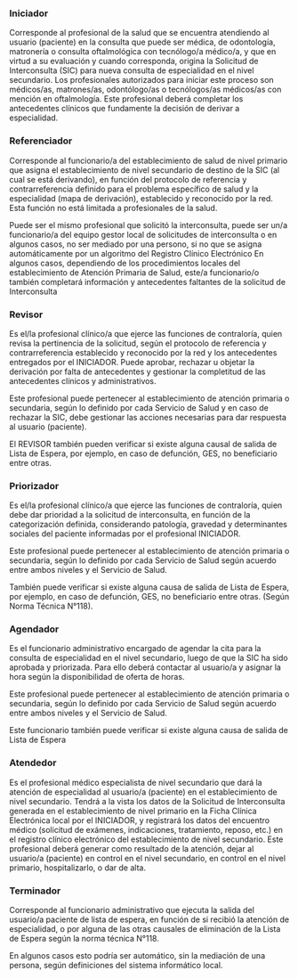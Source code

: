 ### Iniciador

  Corresponde al profesional de la salud que se encuentra atendiendo al usuario
  (paciente) en la consulta que puede ser médica, de odontología, matronería o
  consulta oftalmológica con tecnólogo/a médico/a, y que en virtud a su evaluación y
  cuando corresponda, origina la Solicitud de Interconsulta (SIC) para nueva
  consulta de especialidad en el nivel secundario. Los profesionales autorizados
  para iniciar este proceso son médicos/as, matrones/as, odontólogo/as o
  tecnólogos/as médicos/as con mención en oftalmología. Este profesional deberá
  completar los antecedentes clínicos que fundamente la decisión de derivar a
  especialidad. 

### Referenciador
  
  Corresponde al funcionario/a del establecimiento de salud de nivel primario que
  asigna el establecimiento de nivel secundario de destino de la SIC (al cual se
  está derivando), en función del protocolo de referencia y contrarreferencia
  definido para el problema específico de salud y la especialidad (mapa de
  derivación), establecido y reconocido por la red. Esta función no está limitada a
  profesionales de la salud. 
  
  Puede ser el mismo profesional que solicitó la interconsulta, puede ser un/a
  funcionario/a del equipo gestor local de solicitudes de interconsulta o en algunos
  casos, no ser mediado por una persono, si no que se asigna automáticamente por un
  algoritmo del Registro Clínico Electrónico 
  En algunos casos, dependiendo de los procedimientos locales del establecimiento de
  Atención Primaria de Salud, este/a funcionario/o también completará información y
  antecedentes faltantes de la solicitud de Interconsulta 

### Revisor
  
  Es el/la profesional clínico/a que ejerce las funciones de contraloría, quien
  revisa la pertinencia de la solicitud, según el protocolo de referencia y
  contrarreferencia establecido y reconocido por la red y los antecedentes
  entregados por el INICIADOR. Puede aprobar, rechazar u objetar la derivación por
  falta de antecedentes y gestionar la completitud de las antecedentes clínicos y
  administrativos.

  Este profesional puede pertenecer al establecimiento de atención primaria o
  secundaria, según lo definido por cada Servicio de Salud y en caso de rechazar la
  SIC, debe gestionar las acciones necesarias para dar respuesta al usuario
  (paciente). 
  
  El REVISOR también pueden verificar si existe alguna causal de salida de Lista de
  Espera, por ejemplo, en caso de defunción, GES, no beneficiario entre otras. 

### Priorizador
  
  Es el/la profesional clínico/a que ejerce las funciones de contraloría, quien debe
  dar prioridad a la solicitud de interconsulta, en función de la categorización
  definida, considerando patología, gravedad y determinantes sociales del paciente
  informadas por el profesional INICIADOR. 
  
  Este profesional puede pertenecer al establecimiento de atención primaria o
  secundaria, según lo definido por cada Servicio de Salud según acuerdo entre ambos
  niveles y el Servicio de Salud. 
  
  También puede verificar si existe alguna causa de salida de Lista de Espera, por
  ejemplo, en caso de defunción, GES, no beneficiario entre otras. (Según Norma
  Técnica N°118).

### Agendador
  
  Es el funcionario administrativo encargado de agendar la cita para la consulta de
  especialidad en el nivel secundario, luego de que la SIC ha sido aprobada y
  priorizada. Para ello deberá contactar al usuario/a y asignar la hora según la
  disponibilidad de oferta de horas. 
  
  Este profesional puede pertenecer al establecimiento de atención primaria o
  secundaria, según lo definido por cada Servicio de Salud según acuerdo entre ambos
  niveles y el Servicio de Salud.

  Este funcionario también puede verificar si existe alguna causa de salida de Lista
  de Espera

### Atendedor
  
  Es el profesional médico especialista de nivel secundario que dará la atención de
  especialidad al usuario/a (paciente) en el establecimiento de nivel secundario.
  Tendrá a la vista los datos de la Solicitud de Interconsulta generada en el
  establecimiento de nivel primario en la Ficha Clínica Electrónica local por el
  INICIADOR, y registrará los datos del encuentro médico (solicitud de exámenes,
  indicaciones, tratamiento, reposo, etc.) en el registro clínico electrónico del
  establecimiento de nivel secundario. Este profesional deberá generar como
  resultado de la atención, dejar al usuario/a (paciente) en control en el nivel
  secundario, en control en el nivel primario, hospitalizarlo, o dar de alta.

### Terminador
  
  Corresponde al funcionario administrativo que ejecuta la salida del usuario/a
  paciente de lista de espera, en función de si recibió la atención de especialidad,
  o por alguna de las otras causales de eliminación de la Lista de Espera según la
  norma técnica N°118. 
  
  En algunos casos esto podría ser automático, sin la mediación de una persona,
  según definiciones del sistema informático local.